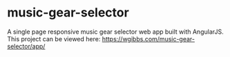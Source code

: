 # music-gear-selector
A single page responsive music gear selector web app built with AngularJS. This project can be viewed here: https://wgibbs.com/music-gear-selector/app/
